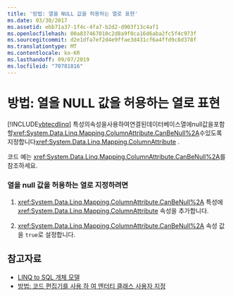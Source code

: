 ```yaml
---
title: '방법: 열을 NULL 값을 허용하는 열로 표현'
ms.date: 03/30/2017
ms.assetid: ebb71a37-1f4c-4fa7-b2d2-d903f13c4af1
ms.openlocfilehash: 00a837467010c2d8a9f0ca16d6aba2fc5f4c973f
ms.sourcegitcommit: d2e1dfa7ef2d4e9ffae3d431cf6a4ffd9c8d378f
ms.translationtype: MT
ms.contentlocale: ko-KR
ms.lasthandoff: 09/07/2019
ms.locfileid: "70781816"
---
```

# <a name="how-to-represent-columns-as-allowing-null-values"></a>방법: 열을 NULL 값을 허용하는 열로 표현
[!INCLUDE[vbtecdlinq](../../../../../../includes/vbtecdlinq-md.md)] 특성의속성을사용하여연결된데이터베이스열에null값을포함할<xref:System.Data.Linq.Mapping.ColumnAttribute.CanBeNull%2A>수있도록 지정합니다<xref:System.Data.Linq.Mapping.ColumnAttribute> .  
  
 코드 예는 <xref:System.Data.Linq.Mapping.ColumnAttribute.CanBeNull%2A>를 참조하세요.  
  
### <a name="to-designate-a-column-as-allowing-null-values"></a>열을 null 값을 허용하는 열로 지정하려면  
  
1. <xref:System.Data.Linq.Mapping.ColumnAttribute.CanBeNull%2A> 특성에 <xref:System.Data.Linq.Mapping.ColumnAttribute> 속성을 추가합니다.  
  
2. <xref:System.Data.Linq.Mapping.ColumnAttribute.CanBeNull%2A> 속성 값을 `true`로 설정합니다.  
  
## <a name="see-also"></a>참고자료

- [LINQ to SQL 개체 모델](the-linq-to-sql-object-model.md)
- [방법: 코드 편집기를 사용 하 여 엔터티 클래스 사용자 지정](how-to-customize-entity-classes-by-using-the-code-editor.md)
